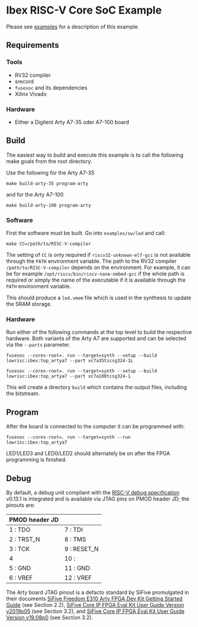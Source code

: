 # Ibex RISC-V Core SoC Example

Please see [examples](https://ibex-core.readthedocs.io/en/latest/02_user/examples.html "Ibex User Manual") for a description of this example.

## Requirements

### Tools

  - RV32 compiler
  - srecord
  - `fusesoc` and its dependencies
  - Xilinx Vivado

### Hardware

  - Either a Digilent Arty A7-35 oder A7-100 board

## Build

The easiest way to build and execute this example is to call the following make goals from the root directory.

Use the following for the Arty A7-35

```
make build-arty-35 program-arty
```

and for the Arty A7-100

```
make build-arty-100 program-arty
```

### Software

First the software must be built. Go into `examples/sw/led` and call:

```
make CC=/path/to/RISC-V-compiler
```

The setting of `CC` is only required if `riscv32-unknown-elf-gcc` is not available through the `PATH` environment variable.
The path to the RV32 compiler `/path/to/RISC-V-compiler` depends on the environment.
For example, it can be for example `/opt/riscv/bin/riscv-none-embed-gcc` if the whole path is required or simply the name of the executable if it is available through the `PATH` environment variable.

This should produce a `led.vmem` file which is used in the synthesis to update the SRAM storage.

### Hardware

Run either of the following commands at the top level to build the respective hardware.
Both variants of the Arty A7 are supported and can be selected via the `--parts` parameter.

```
fusesoc --cores-root=. run --target=synth --setup --build lowrisc:ibex:top_artya7 --part xc7a35ticsg324-1L
```

```
fusesoc --cores-root=. run --target=synth --setup --build lowrisc:ibex:top_artya7 --part xc7a100tcsg324-1
```

This will create a directory `build` which contains the output files, including
the bitstream.

## Program

After the board is connected to the computer it can be programmed with:

```
fusesoc --cores-root=. run --target=synth --run lowrisc:ibex:top_artya7
```

LED1/LED3 and LED0/LED2 should alternately be on after the FPGA programming is finished.

## Debug

By default, a debug unit compliant with the [RISC-V debug specification](https://github.com/riscv/riscv-debug-spec) v0.13.1 is integrated and is available via JTAG pins on PMOD header JD; the pinouts are:

| PMOD header JD |            |
| ------------ | ------------ |
| 1  : TDO     | 7  : TDI     |
| 2  : TRST_N  | 8  : TMS     |
| 3  : TCK     | 9  : RESET_N |
| 4            | 10 :         |
| 5  : GND     | 11 : GND     |
| 6  : VREF    | 12 : VREF    |

The Arty board JTAG pinout is a defacto standard by SiFive promulgated in their documents [SiFive Freedom E310 Arty FPGA Dev Kit Getting Started Guide](https://www.sifive.com/documentation/freedom-soc/freedom-e300-arty-fpga-dev-kit-getting-started-guide/) (see Section 2.2), [SiFive Core IP FPGA Eval Kit User Guide Version v2019p05](https://sifive.cdn.prismic.io/sifive%2Fa76dc011-5d11-4d73-9e7a-900640d76f3d_fpga-getting-started_v2019p05.pdf) (see Section 3.2), and [SiFive Core IP FPGA Eval Kit User Guide Version v19.08p0](https://sifive.cdn.prismic.io/sifive%2Ff290f543-87e9-4e0b-8a4a-6287217f79bc_coreip-fpga-eval-userguide-v19_08.pdf) (see Section 3.2).

